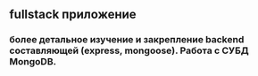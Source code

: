 ## fullstack приложение

### более детальное изучение и закрепление backend составляющей (express, mongoose). Работа с СУБД MongoDB.
